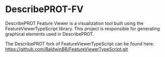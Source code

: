 # DescribePROT-FV

DescribePROT Feature Viewer is a visualization tool built using the FeatureViewerTypeScript library. This project is responsible for generating graphical elements used in DescribePROT.

The DescribePROT fork of FeatureViewerTypeScript can be found here:
https://github.com/BaldwinBR/FeatureViewerTypeScript.git
